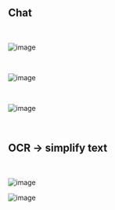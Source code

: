 ## Chat
<br>

![image](https://github.com/user-attachments/assets/413bc49b-ed15-4f88-9547-e296583fa92d)

<br>

![image](https://github.com/user-attachments/assets/f3fd8a03-80b2-43a2-b919-d5cb00edef3d)

<br>

![image](https://github.com/user-attachments/assets/d1aea1df-04a1-4a86-9d2e-c6697705896c)


<br>

## OCR -> simplify text
<br>

![image](https://github.com/user-attachments/assets/cf5344e3-c073-4a0d-979e-33f98179e65b)

![image](https://github.com/user-attachments/assets/7dc873ea-a76a-4df4-8d28-193269573183)

